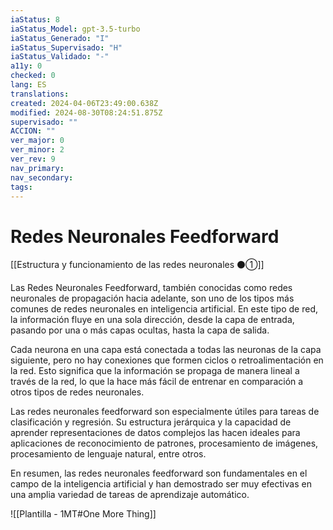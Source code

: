 ```yaml
---
iaStatus: 8
iaStatus_Model: gpt-3.5-turbo
iaStatus_Generado: "I"
iaStatus_Supervisado: "H"
iaStatus_Validado: "-"
a11y: 0
checked: 0
lang: ES
translations: 
created: 2024-04-06T23:49:00.638Z
modified: 2024-08-30T08:24:51.875Z
supervisado: ""
ACCION: ""
ver_major: 0
ver_minor: 2
ver_rev: 9
nav_primary: 
nav_secondary: 
tags:
---
```

# Redes Neuronales Feedforward

[[Estructura y funcionamiento de las redes neuronales ⚫①]]

Las Redes Neuronales Feedforward, también conocidas como redes neuronales de propagación hacia adelante, son uno de los tipos más comunes de redes neuronales en inteligencia artificial. En este tipo de red, la información fluye en una sola dirección, desde la capa de entrada, pasando por una o más capas ocultas, hasta la capa de salida.

Cada neurona en una capa está conectada a todas las neuronas de la capa siguiente, pero no hay conexiones que formen ciclos o retroalimentación en la red. Esto significa que la información se propaga de manera lineal a través de la red, lo que la hace más fácil de entrenar en comparación a otros tipos de redes neuronales.

Las redes neuronales feedforward son especialmente útiles para tareas de clasificación y regresión. Su estructura jerárquica y la capacidad de aprender representaciones de datos complejos las hacen ideales para aplicaciones de reconocimiento de patrones, procesamiento de imágenes, procesamiento de lenguaje natural, entre otros.

En resumen, las redes neuronales feedforward son fundamentales en el campo de la inteligencia artificial y han demostrado ser muy efectivas en una amplia variedad de tareas de aprendizaje automático.

![[Plantilla - 1MT#One More Thing]]